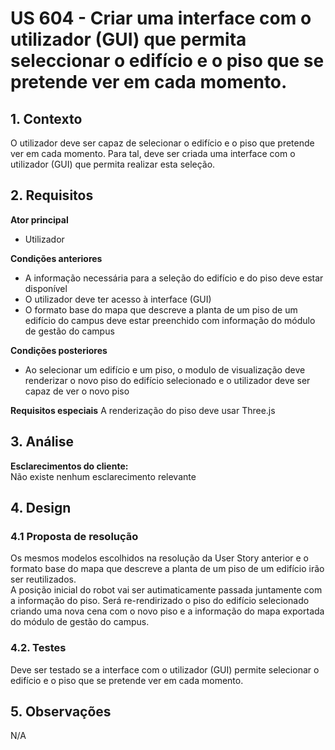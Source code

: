 # US 604 - Criar uma interface com o utilizador (GUI) que permita seleccionar o edifício e o piso que se pretende ver em cada momento.

## 1. Contexto

O utilizador deve ser capaz de selecionar o edifício e o piso que pretende ver em cada momento.
Para tal, deve ser criada uma interface com o utilizador (GUI) que permita realizar esta seleção. 

## 2. Requisitos

**Ator principal**

* Utilizador

**Condições anteriores**

* A informação necessária para a seleção do edifício e do piso deve estar disponível
* O utilizador deve ter acesso à interface (GUI)
* O formato base do mapa que descreve a planta de um piso de um edifício do campus deve estar preenchido com informação do módulo de gestão do campus

**Condições posteriores**

* Ao selecionar um edifício e um piso, o modulo de visualização deve renderizar o novo piso do edifício selecionado e o utilizador deve ser capaz de ver o novo piso

**Requisitos especiais**
A renderização do piso deve usar Three.js

## 3. Análise

**Esclarecimentos do cliente:** </br>
Não existe nenhum esclarecimento relevante

## 4. Design

### 4.1 Proposta de resolução

Os mesmos modelos escolhidos na resolução da User Story anterior e o formato base do mapa que descreve a planta de um piso de um edifício irão ser reutilizados.</br>
A posição inicial do robot vai ser autimaticamente passada juntamente com a informação do piso.
Será re-rendirizado o piso do edifício selecionado criando uma nova cena com o novo piso e a informação do mapa exportada do módulo de gestão do campus.

### 4.2. Testes

Deve ser testado se a interface com o utilizador (GUI) permite selecionar o edifício e o piso que se pretende ver em cada momento.

## 5. Observações
N/A